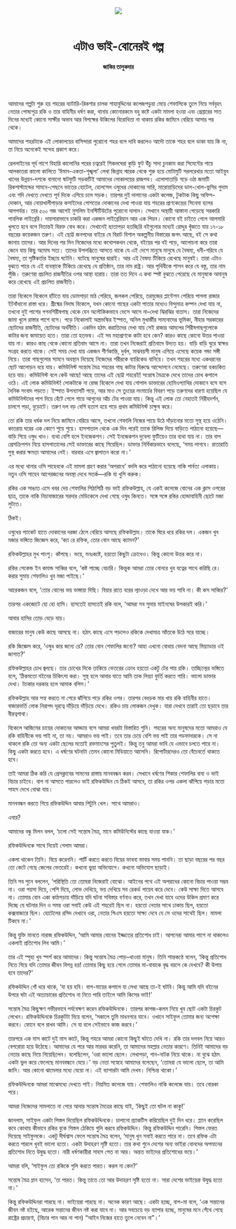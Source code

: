 <div align=center>
<img src=https://images.prothomalo.com/prothomalo-bangla%2F2021-04%2Fad5ad380-6f57-4bf1-af68-087dd3e829f4%2FZakir_Talukdar.png?rect=0%2C114%2C1600%2C840&w=1200&ar=40%3A21&auto=format%2Ccompress&ogImage=true&mode=crop&overlay=https%3A%2F%2Fimages.prothomalo.com%2Fprothomalo-bangla%2F2020-11%2F54141ce1-65f9-4c75-b13f-9fdce8bbd3dc%2Ffacebook_post_banner__1_.jpg&overlay_position=bottom&overlay_width_pct=1 />
<br><br>
<h1>এটাও ভাই-বোনেরই গল্প </h1> 
<h4>জাকির তালুকদার</h4>
<br><br>
</div>

আমাদের গল্পটা শুরু হয় শহরের ব্যাটারি-রিকশার চালক শাহাবুদ্দিনের কলেজপড়ুয়া মেয়ে শেফালিকে তুলে নিয়ে সর্ববৃহৎ নেতার পোষ্যপুত্র রকি ও তার বাহিনীর ধর্ষণ করা, থানায় কোনোরকমে বহু কষ্টে একটা মামলা হওয়া এবং গ্রেপ্তারের সাত দিনের মধ্যেই কোনো সাক্ষীর অভাব আর বিপক্ষের উকিলের বিরোধিতা না থাকায় রকির জামিনে বেরিয়ে আসার পর থেকে।

আমাদের শহরটাকে এই লোকালয়ের বাসিন্দারা পুরোনো শহর বলে দাবি করলেও আদৌ তাকে শহর বলে ডাকা যায় কি না, তা নিয়ে অনেকেই সন্দেহ প্রকাশ করে।

রেললাইনের পূর্ব পাশে বিহারি কালোনির পরের চত্বরেই শিকলঘেরা কুড়ি ফুট উঁচু সাদা চুনকাম করা সিমেন্টের গায়ে আলকাতরা কালো কালিতে ‘ঈমান-একতা-শৃঙ্খলা’ লেখা জিন্নাহ স্মারক থেকে শুরু হয়ে মোটামুটি সরলরেখার মতো আইয়ুব খানের উন্নয়ন-দশকে বানানো ষাটফুটি সড়কটিই আমাদের লোকালয়ের রাজপথ। এলোপাতাড়ি গড়ে ওঠা জমাটি রিকশাস্ট্যান্ডের সামনে-পেছনে ভাতের হোটেল, হোলসেল ওষুধের দোকানের সারি, মারোয়াড়িদের ডাল-খোল-ভুসির গুদাম এবং গদি দেখতে দেখতে পূর্ব দিকে এগিয়ে চলে সড়ক। তারপর দুই দালানের একটা কলেজ, টুকটাক কিছু অফিস-দোকান, আর নোয়াখালীপাড়ার কসাইদের গোশতের দোকানের দেখা পাওয়া যায় শহরের প্রাণকেন্দ্রের সিনেমা হলের আগপর্যন্ত। তার ৫০০ গজ আগেই মুসলিম ইনস্টিটিউটের পুরোনো দালান। সেখানে অস্থায়ী আস্তানা গেড়েছে সরকারি পাবলিক লাইব্রেরি। দায়সারাভাবে চাকরি করা একজন লাইব্রেরিয়ান আর এক পিয়ন। কোনো বই চাইতে গেলে আলমারি খুলতে হবে বলে নিতান্তই বিরক্ত বোধ করে। সেখানেই ছাতাপড়া হতচ্ছিরি বইগুলোর মধ্যেই রোদ্দুর খুঁজতে যায় ১৭-১৮ বছরের কয়েকজন তরুণ। এই ছোট্ট জনপদের বাইরে যে বিরাট বিশাল অকল্পনীয় বিস্তারের জগৎ আছে, বই সে কথা জানায় তাদের। আর দিনের পর দিন নিজেদের মধ্যে কথোপকথন থেকে, বইয়ের পর বই পড়ে, আলোচনা করে তারা জেনে যায় কিছু অমোঘ সত্য। তাদের উপলব্ধিতে আসতে থাকে যে এই দেশে মানুষে মানুষে যে বৈষম্য, ধনী-গরিবে যে বৈষম্য, তা সৃষ্টিকর্তার ইচ্ছায় ঘটেনি। ঘটেছে মানুষের দ্বারাই। আর এই বৈষম্য টিকিয়ে রেখেছে মানুষই। তারা এটাও বুঝতে পারে যে এই ব্যবস্থাকে টিকিয়ে রেখেছে যে প্রতিষ্ঠান, তার নাম রাষ্ট্র। আর পৃথিবীকে শাসন করে যে বস্তু, তার নাম পুঁজি। তরুণেরা প্রচলিত রাজনীতির ওপর আস্থা হারায়। তারা তত দিনে এ কথা স্পষ্ট বুঝতে পেরেছে যে মানুষকে অমানুষ করে রেখেছে এই প্রচলিত রাজনীতি।

তারা বিকেলে বিকেলে হাঁটতে যায় ডোমপাড়া মাঠ পেরিয়ে, জলকল পেরিয়ে, তরমুজের প্লান্টেশন পেরিয়ে পাগলা রাজার ইটবাঁধানো রাস্তা ধরে। গ্রীষ্মের নিদাঘ বিকেলে, যখন কোনো গাছের একটা পাতার মধ্যেও বিন্দুমাত্র কম্পন দেখা যায় না, তখনো দুই পাশের গগনশিরীষগাছ থেকে যেন অলৌকিকভাবে ভেসে আসে না–দেখা ঝিরঝির বাতাস। তারা নিজেদের জামা খুলে রাস্তার পাশে বসে। পড়ে নিকোলাই অস্ত্রভস্কির ইস্পাত, অনিল মুখার্জীর সাম্যবাদের ভূমিকা, নীহার সরকারের ছোটদের রাজনীতি, ছোটদের অর্থনীতি। একদিন হঠাৎ করাতিদের দেখা যায় সেই রাজার আমলের শিরীষগাছগুলোকে কাটার জন্য জমায়েত হতে। তারা তো হতভম্ব। এই সব মহাপ্রাণকে কাটা হবে কেন? কারও কাছে কোনো উত্তর পাওয়া যায় না। কারও কাছ থেকে কোনো প্রতিবাদ আসে না। তারা তখন নিজেরাই প্রতিবাদে উদ্যত হয়। বাড়ি বাড়ি ঘুরে স্বাক্ষর সংগ্রহ করতে থাকে। সেই সময় দেখা যায় একজন শীর্ণকান্তি, দুর্বল, মাঝবয়সী মানুষ এগিয়ে এসেছে কয়েক গন্ডা সঙ্গী নিয়ে। তারা গাছগুলোর সামনে অবস্থান নিয়েছে নিজেদের শরীরকে ব্যারিকেড বানিয়ে। তখন শহরের মধ্যে একধরনের ছোট আলোড়ন বয়ে যায়। কমিউনিস্ট সন্তোষ মৈত্র শহরের গাছ কাটার বিরুদ্ধে আন্দোলনে নেমেছে। তরুণেরা হকচকিত হয়ে যায়। কমিউনিস্ট বলে কেউ আছে! আছে তাদের এই ছোট্ট শহরেই! সন্তোষ মৈত্রকে দেখে তাদের চোখ কপালে ওঠে। এই লোক কমিউনিস্ট! লোকটাকে না রোজ বিকেলে দেখা যায় গোপাল ডাক্তারের হোমিওপ্যাথির দোকানে বসে বসে দৈনিক সংবাদ পড়তে। ইস্পাত উপন্যাসটি পড়ে, আর মাও সে তুংয়ের লংমার্চের বিবরণ পড়ে তরুণদের ধারণা হয়েছিল যে কমিউনিস্টদের পাশ দিয়ে হেঁটে গেলে গায়ে আগুনের আঁচ টের পাওয়া যায়। কিন্তু এই লোক তো নেহাতই নিরীহদর্শন, চালশে পড়া, বুড়োটে। তরুণ দল বড় বেশি হতাশ হয়ে পড়ে প্রথম কমিউনিস্ট চাক্ষুষ করে।

তো রকি তার ধর্ষক দল নিয়ে জামিনে বেরিয়ে আসে, তখনো শেফালি নিজের পায়ে উঠে দাঁড়ানোর মতো সুস্থ হয়ে ওঠেনি। কাতরায় ঘরের এক কোণে শুয়ে শুয়ে। হাসপাতাল থেকে এক দিন পরেই তাকে রিলিজ দিয়ে বাড়িতে পাঠানো হয়েছে—বাড়ি গিয়ে ওষুধ খাও। ব্যথা বেশি হলে ইনজেকশন। সেই ইনজেকশন দুবেলা ফুটিয়েও তার ব্যথা যায় না। তার বাপ প্রেসক্রিপশন নিয়ে হাসপাতালের সেই ডাক্তারের কাছে গিয়েছিল। ডাক্তার নির্বিকারভাবে বলেছে, ‘সময় লাগবে। রাতারাতি সুস্থ করার ক্ষমতা আমাদের নেই। বারবার এসে জ্বালাতন করো না।’

এর মধ্যে থানার ওসি সাহেবকে এই মামলা গ্রহণ করার ‘অপরাধে’ বদলি করে পাঠানো হয়েছে নাকি পার্বত্য এলাকায়। নতুন ওসি সাহেব আগেরজনের অবস্থা দেখে সতর্ক—রকি যা খুশি করুক।

রকির এক সাঙাত এসে খবর দেয় শেফালির পিঠাপিঠি বড় ভাই রফিকউল্লাহ, যে একই কলেজে বোনের এক ক্লাস ওপরের ছাত্র, তাকে নাকি নিচাবাজারের সরদার মেডিকেলে দেখা গেছে ওষুধ কিনতে। সঙ্গে সঙ্গে রকির হোন্ডাবাহিনী ছোটে মজা লুটতে।

ঠিকই।

ওষুধের প্যাকেট হাতে দোকানের দরজা ঠেলে বেরিয়ে আসছে রফিকউল্লাহ। তাকে ঘিরে ধরে রকির দল। একজন খুব মজার ভঙ্গিতে জিজ্ঞেস করে, ‘ক্যা রে রফিক, তোর বোন আছে ক্যামন?’

রফিকউল্লাহর মুখ পাংশু। কাঁপছে। ভয়ে, মনঃকষ্টে, হয়তো কিছুটা ক্রোধেও। কিন্তু কোনো উত্তর করে না।

রকির সেকেন্ড ইন কমান্ড সাব্বির বলে, ‘কষ্ট পাচ্ছে বেচারি। কিন্তুক আমরা তোর বোনরে খুব যত্নের সাথে করিছি রে। করার সুমায় শেফালিও খুব মজা পাইছে।’

আরেকজন বলে, ‘তোর বোনের ভয় ভাঙ্গায়া দিছি। বিয়ার রাতে বরের ল্যাওড়া দেখে আর ভয় পাবি না। কী কস সাব্বির?’

তারপর একজোটে হো হো হাসি। হাসতেই হাসতেই রকি বলে, ‘আমরা সব সুমায় মাইনষের উপকারই করি।’

আবার হাসির তোড় বেড়ে যায়।

বাজারের মানুষ কেউ কাছে আসছে না। হঠাৎ কাছে এসে পড়লেও রকিকে দেখামাত্র আঁতকে উঠে সরে যাচ্ছে।

রকি জিজ্ঞেস করে, ‘ওষুধ কার জন্যে রে? তোর বোন শেফালির জন্যে? আহা এখনো বোধায় বেদনা আছে মিয়্যাডার ওই জাগাত?’

রফিকউল্লাহর চোখ জ্বলছে। তার চোখের দিকে তাকিয়ে ভেতরের ক্রোধ হয়তো একটু টের পায় রকি। তাচ্ছিল্যের ভঙ্গিতে বলে, ‘ঠিকমতো বইনের চিকিৎসা করা। সুস্থ হলে আবার যাতে আমি তাক লিয়্যা ফুর্তি করতে পারি। ভালো ডাক্তার দেখা। ট্যাকার দরকার হলে আমাক বলিস।’

রফিকউল্লাহ আর সহ্য করতে না পেরে ঝাঁপিয়ে পড়ে রকির ওপর। তারপর বেধড়ক মার খায় রকি বাহিনীর হাতে। বাজারভর্তি লোক নিরাপদ দূরত্বে দাঁড়িয়ে দাঁড়িয়ে দেখে। রকিও চায় লোকজন দেখুক। যারা দেখবে তারাই তো ছড়াবে তার বীরত্বগাথা।

বিকেলে আজিমের চায়ের দোকানের আড্ডায় বসে আমরা খবরটা বিস্তারিত শুনি। শহরের অন্য মানুষদের মতো আমরাও যে রকি বাহিনীকে ভয় পাই না, তা নয়। আমরাও ভয় পাই। তবে তার চেয়ে বেশি ভয় পাই তার গডফাদারকে। সে না থাকলে রকি তো অন্য একটা ছেলের মতোই রক্তমাংসের পুতুলই। কিন্তু তবু আমরা ভাবি যে এভাবে চলতে পারে না। কিছু একটা করতে হবে। এ ধর্ষণের ঘটনাটা তেমন কোনো মিডিয়াতে আসেনি। রিপোর্টারদেরও তো বেঁচেবর্তে থাকতে হবে।

তাই আমরা ঠিক করি যে প্রেসক্লাবের সামনের রাস্তায় মানববন্ধন করব। সেখানে ধর্ষণের শিকার শেফালির বাবা ও ভাই বিচার চাইবে। বাপ না আসতে পারলেও ভাই রফিকউদ্দিন যে ঠিকই আসবে, তা রকির ওপর একলা ঝাঁপিয়ে পড়ার মতো সাহস দেখে বোঝা যায়।

মানববন্ধন করতে গিয়ে রফিকউদ্দিন আবার পিটুনি খেল। সাথে আমরাও।

এবার?

আমাদের বন্ধু মিলন বলল, ‘চলো সেই সন্তোষ মৈত্র, মানে কমিউনিস্টের কাছে যাওয়া যাক।’

রফিকউদ্দিনকে সাথে নিয়েই গেলাম আমরা।

একলা থাকেন তিনি। বিয়ে করেননি। পার্টি করতে করতে বিয়ের ভাবনা ভাবার সময় পাননি। তা ছাড়া বছরের পর বছর তো কেটে গেছে জেলের ভেতরেই। কখনো ভুয়া অভিযোগে। কখনো অভিযোগ ছাড়াই।

তিনি সব শুনে বললেন, ‘পরিস্থিতি তো তোমরা নিজেরাই বোঝো। আইনের পথে এই অপরাধের কোনো বিচার পাওয়া সম্ভব না। ওরা পয়সা দিয়ে, পেশি দিয়ে, লোভ দেখিয়ে, ভয় দেখিয়ে সব রেকর্ড গায়েব করে দেবে। কেউ সাক্ষ্য দিতে আসবে না। তোমার বোন একা কাঠগড়ায় দাঁড়িয়ে যদি ঘটনা সবিস্তার বর্ণনাও করে, তখন দেখা যাবে ওদের উকিল প্রমাণ করে দিচ্ছে যে ঘটনার দিন ও সময় ওরা সবাই কেউ এই শহরেই ছিল না। হয়তো নেতার সাথে ঢাকায় ছিল, হয়তো কক্সবাজারে ছিল। হোটেলের রসিদ দেখাবে ওরা, নেতার পিএস হয়তো সাক্ষ্য দেবে যে সে ওদের সাথেই ছিল। মামলা টিকবে না।’

কিন্তু যুক্তি মানতে নারাজ রফিকউদ্দিন, ‘আমি আমার বোনের ইজ্জতের প্রতিশোধ চাই। আপনেরা আমার পাশে না থাকলেও একলাই প্রতিশোধ লিব আমি।’

তার এই স্পৃহা খুব স্পর্শ করে আমাদের। কিন্তু সন্তোষ মৈত্র পোড়–খাওয়া মানুষ। তিনি শান্তকণ্ঠে বলেন, ‘কিন্তু প্রতিশোধ নিতে গিয়ে যদি তোমার জীবন বিপন্ন হয়! তোমার কিছু হয়ে গেলে তোমার মা-বাবাকে বৃদ্ধ বয়সে কে দেখবে? কী উপায় হবে তাদের?’

রফিকউদ্দিন গোঁ ধরে থাকে, ‘যা হয় হবি। বাপ-মায়ের কপালে যা লেখা আছে তা-ই ঘটবি। কিন্তু আমি যদি বইনের উপরে ঘটা এই অত্যাচারের প্রতিশোধ না নিতে পারি তাইলে আমি কিসের ভাই!’

সন্তোষ মৈত্র কিছুক্ষণ গভীরভাবে পর্যবেক্ষণ করেন রফিকউদ্দিনকে। তারপর কাগজ-কলম নিয়ে খুব ছোট একটা চিরকুট লেখেন। রফিকউদ্দিনকে চিরকুটটা দিয়ে বলেন, ‘সকালে তুমি মাধনগরে যাবে। ওখানে সাইফুল তোমার জন্য অপেক্ষা করবে। ফোনে বলে রাখব আমি। সে যা বলে সেইভাবে কাজ করবে।’

তারপরে এক মাস কাটে দুই মাস কাটে, কিন্তু শহরে আমরা কোনো কিছুই ঘটতে দেখি না। রকি তার দলবল নিয়ে আরও বেপরোয়া হয়ে উঠেছে। আমাদের যে পরে আর মারধর করেনি, তা আমাদের মহল্লার নেতার কারণে। তিনিই আমাদের বড় নেতার কাছে নিয়ে গিয়েছিলেন। বলেছিলেন, ‘ওরা ভালো ছেলে। লেখাপড়া, গান-নাটক নিয়ে থাকে। না বুঝে হঠাৎ একটা ভুল করে ফেলেছে মানববন্ধনে যেয়ে।’ বড় নেতা সস্নেহে আমাদের বলেছেন, ‘তোমরা যে ভালো ছেলে, তা আমি জানি। আর কোনো ঝামেলার মধ্যে যেয়ো না। এই ব্যাপারটা আমি দেখব। নিশ্চিন্ত থাকো।’

রফিকউদ্দিনকে আমরা মাঝেমধ্যে দেখতে পাই। নিয়মিত কলেজে যায়। শেফালিও নাকি কলেজে যায়। তবে বোরকা পরে।

আমরা নিজেদের সামলাতে না পেরে আবার সন্তোষ মৈত্রের কাছে যাই, ‘কিছুই তো ঘটল না কাকু!’

জানলাম, সাইফুল একটা পিস্তল দিয়েছিল রফিকউদ্দিনকে। চালানো প্র্যাকটিস করিয়েছিল দুই দিন ধরে। প্ল্যান করেছিল কবে কোথায় কীভাবে রকির বুকে পিস্তল ঠেকিয়ে গুলি করবে রফিকউদ্দিন। কিন্তু রফিকউদ্দিন পারেনি। পিস্তল ফেরত দিয়েছে সাইফুলকে। একটু দীর্ঘশ্বাস ফেলে সন্তোষ মৈত্র বলেন, ‘মানুষ খুন সবাই করতে পারে না। তবে রফিক এটা করতে পারলে খুবই ভালো হতো। একটা উদাহরণ সৃষ্টি হতো। তার কথা শুনে দেশের অন্য ভাইরা বোনদের অপমানের প্রতিশোধ নিতে উদ্বুদ্ধ হতো। নারী ধর্ষণকারীরা সাহস পেত না আর। অন্তত ভাইদের প্রতিশোধের ভয়ে।’

আমরা বলি, ‘সাইফুল তো রকিকে গুলি করতে পারত। করল না কেন?’

সন্তোষ মৈত্র ম্লান হাসেন, ‘তা পারত। কিন্তু তাতে তো আর উদাহরণ সৃষ্টি হতো না। সারা দেশের ভাইয়েরা উদ্বুদ্ধ হতো না।’

কিন্তু রফিকউদ্দিনরা পারছে না। ভাইয়েরা পারছে না। অনেক কারণ আছে। একটা হচ্ছে, বাপ-মা বলে, ‘এক সন্তানের জীবন নষ্ট হইছে, আরেক সন্তানের জীবন নষ্ট করা যাবে না। আর সবচেয়ে বড় ব্যাপার হচ্ছে, মানুষের মনে গেঁথে গেছে রাষ্ট্রের প্রচারণা, (বিচার পান আর না পান) “আইন নিজের হাতে তুলে নেবেন না”।’

